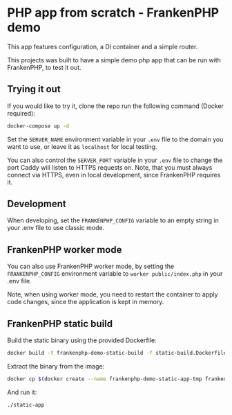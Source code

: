 # PHP app from scratch - FrankenPHP demo

This app features configuration, a DI container and a simple router.

This projects was built to have a simple demo php app that can be run with FrankenPHP, to test it out.

## Trying it out

If you would like to try it, clone the repo run the following command (Docker required):

```bash
docker-compose up -d
```

Set the `SERVER_NAME` environment variable in your `.env` file to the domain you want to use, or leave it as `localhost` for local testing.

You can also control the `SERVER_PORT` variable in your `.env` file to change the port Caddy will listen to HTTPS requests on. Note, that you must always connect via HTTPS, even in local development, since FrankenPHP requires it.

## Development

When developing, set the `FRANKENPHP_CONFIG` variable to an empty string in your .env file to use classic mode.

## FrankenPHP worker mode

You can also use FrankenPHP worker mode, by setting the `FRANKENPHP_CONFIG` environment variable to `worker public/index.php` in your .env file.

Note, when using worker mode, you need to restart the container to apply code changes, since the application is kept in memory.

## FrankenPHP static build

Build the static binary using the provided Dockerfile:

```bash
docker build -t frankenphp-demo-static-build -f static-build.Dockerfile .
```

Extract the binary from the image:

```bash
docker cp $(docker create --name frankenphp-demo-static-app-tmp frankenphp-demo-static-app):/go/src/app/dist/frankenphp-linux-x86_64 frankenphp-demo-static-app ; docker rm frankenphp-demo-static-app-tmp
```

And run it:

```bash
./static-app
```
